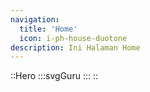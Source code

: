 ```yaml
---
navigation:
  title: 'Home'
  icon: i-ph-house-duotone
description: Ini Halaman Home
---
```


::Hero
  :::svgGuru
  :::
::
